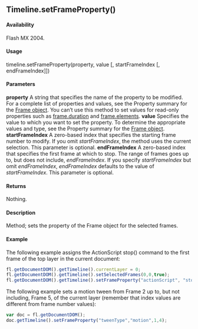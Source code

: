 ## Timeline.setFrameProperty()

#### Availability

Flash MX 2004.

#### Usage

timeline.setFrameProperty(property, value \[, startFrameIndex \[, endFrameIndex\]\])

#### Parameters

**property** A string that specifies the name of the property to be modified. For a complete list of properties and values, see the Property summary for the [Frame object](../Frame_object/frame_summary.md).
You can’t use this method to set values for read-only properties such as [frame.duration](../Frame_object/frame4.md) and [frame.elements](../Frame_object/frame5.md).
**value** Specifies the value to which you want to set the property. To determine the appropriate values and type, see the Property summary for the [Frame object](../Frame_object/frame_summary.md).
**startFrameIndex** A zero-based index that specifies the starting frame number to modify. If you omit
*startFrameIndex*, the method uses the current selection. This parameter is optional.
**endFrameIndex** A zero-based index that specifies the first frame at which to stop. The range of frames goes up to, but does not include, *endFrameIndex*. If you specify *startFrameIndex* but omit *endFrameIndex*, *endFrameIndex* defaults to the value of *startFrameIndex*. This parameter is optional.

#### Returns

Nothing.

#### Description

Method; sets the property of the Frame object for the selected frames.

#### Example

The following example assigns the ActionScript stop() command to the first frame of the top layer in the current document:

```javascript
fl.getDocumentDOM().getTimeline().currentLayer = 0;
fl.getDocumentDOM().getTimeline().setSelectedFrames(0,0,true);
fl.getDocumentDOM().getTimeline().setFrameProperty("actionScript", "stop();");
```
The following example sets a motion tween from Frame 2 up to, but not including, Frame 5, of the current layer (remember that index values are different from frame number values):
```javascript
var doc = fl.getDocumentDOM();
doc.getTimeline().setFrameProperty("tweenType","motion",1,4);
```